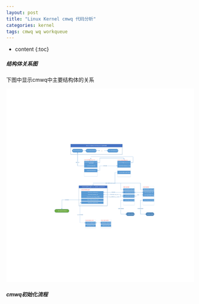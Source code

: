 ```yaml
---
layout: post
title: "Linux Kernel cmwq 代码分析"
categories: kernel
tags: cmwq wq workqueue
---
```


* content
{:toc}

##### 结构体关系图

下图中显示cmwq中主要结构体的关系

![cmwq_struct_relation](/image/cmwq/cmwq_struct_relation_v1.0.svg)

##### cmwq初始化流程

